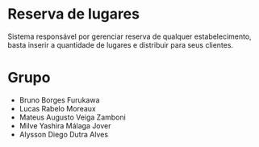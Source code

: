 # Reserva de lugares

Sistema responsável por gerenciar reserva de qualquer estabelecimento, basta inserir a quantidade de lugares e distribuir para seus clientes.


# Grupo

- Bruno Borges Furukawa
- Lucas Rabelo Moreaux
- Mateus Augusto Veiga Zamboni
- Milve Yashira Málaga Jover
- Alysson Diego Dutra Alves

